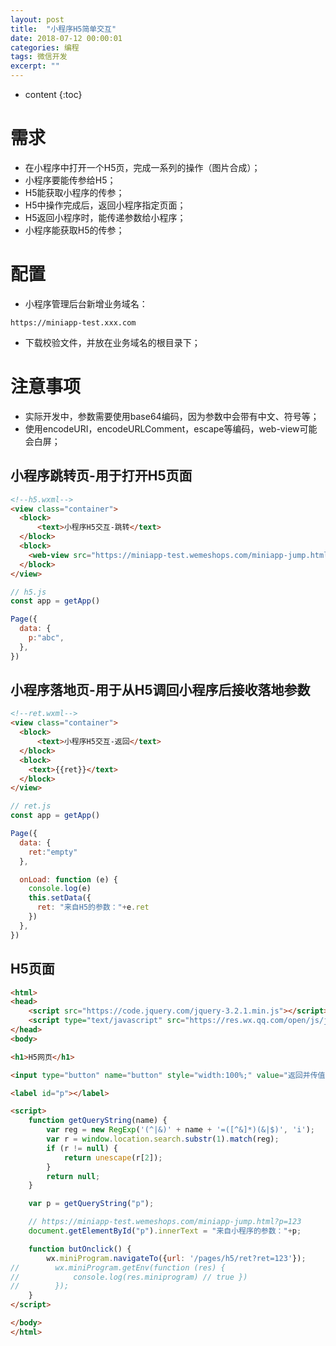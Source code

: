 ```yaml
---
layout: post
title:  "小程序H5简单交互"
date: 2018-07-12 00:00:01
categories: 编程
tags: 微信开发
excerpt: ""
---
```


* content
{:toc}


# 需求
* 在小程序中打开一个H5页，完成一系列的操作（图片合成）；
* 小程序要能传参给H5；
* H5能获取小程序的传参；
* H5中操作完成后，返回小程序指定页面；
* H5返回小程序时，能传递参数给小程序；
* 小程序能获取H5的传参；

# 配置
* 小程序管理后台新增业务域名：
```
https://miniapp-test.xxx.com
```
* 下载校验文件，并放在业务域名的根目录下；


# 注意事项
* 实际开发中，参数需要使用base64编码，因为参数中会带有中文、符号等；
* 使用encodeURI，encodeURLComment，escape等编码，web-view可能会白屏；

## 小程序跳转页-用于打开H5页面
```html
<!--h5.wxml-->
<view class="container">
  <block>
      <text>小程序H5交互-跳转</text>
  </block>
  <block>
    <web-view src="https://miniapp-test.wemeshops.com/miniapp-jump.html?p={{p}}"></web-view>
  </block>
</view>

```

```js
// h5.js
const app = getApp()

Page({
  data: {
    p:"abc",
  },
})

```


## 小程序落地页-用于从H5调回小程序后接收落地参数
```html
<!--ret.wxml-->
<view class="container">
  <block>
      <text>小程序H5交互-返回</text>
  </block>
  <block>
    <text>{{ret}}</text>
  </block>
</view>

```

```js
// ret.js
const app = getApp()

Page({
  data: {
    ret:"empty"
  },

  onLoad: function (e) {
    console.log(e) 
    this.setData({
      ret: "来自H5的参数："+e.ret
    })
  },
})
```


## H5页面
```html
<html>
<head>
    <script src="https://code.jquery.com/jquery-3.2.1.min.js"></script>
    <script type="text/javascript" src="https://res.wx.qq.com/open/js/jweixin-1.3.2.js"></script>
</head>
<body>

<h1>H5网页</h1>

<input type="button" name="button" style="width:100%;" value="返回并传值" onclick="javascript:butOnclick();"/>

<label id="p"></label>

<script>
    function getQueryString(name) {
        var reg = new RegExp('(^|&)' + name + '=([^&]*)(&|$)', 'i');
        var r = window.location.search.substr(1).match(reg);
        if (r != null) {
            return unescape(r[2]);
        }
        return null;
    }

    var p = getQueryString("p");

    // https://miniapp-test.wemeshops.com/miniapp-jump.html?p=123
    document.getElementById("p").innerText = "来自小程序的参数："+p;

    function butOnclick() {
        wx.miniProgram.navigateTo({url: '/pages/h5/ret?ret=123'});
//        wx.miniProgram.getEnv(function (res) {
//            console.log(res.miniprogram) // true })
//        });
    }
</script>

</body>
</html>
```

